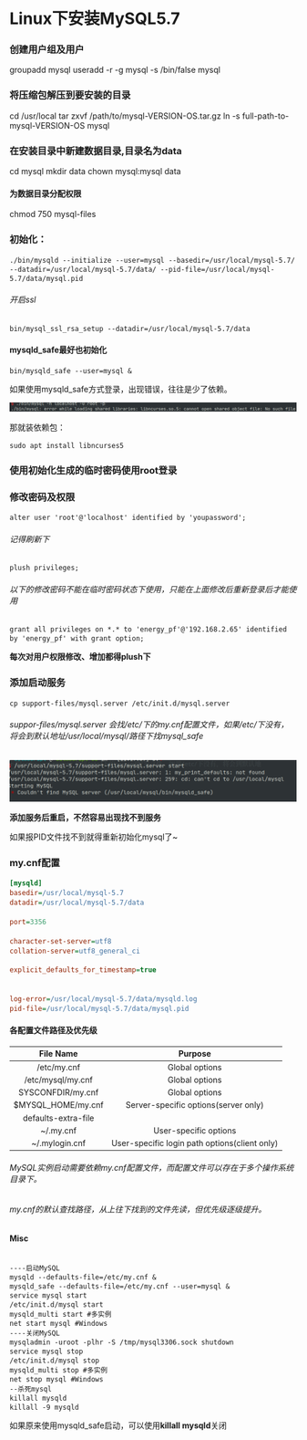 # Linux下安装MySQL5.7


### 创建用户组及用户
groupadd mysql
useradd -r -g mysql -s /bin/false mysql

### 将压缩包解压到要安装的目录
cd /usr/local
tar zxvf /path/to/mysql-VERSION-OS.tar.gz
ln -s full-path-to-mysql-VERSION-OS mysql

### 在安装目录中新建数据目录,目录名为data
cd mysql
mkdir data
chown mysql:mysql data
#### 为数据目录分配权限
chmod 750 mysql-files

### 初始化：
``` mysqld
./bin/mysqld --initialize --user=mysql --basedir=/usr/local/mysql-5.7/ --datadir=/usr/local/mysql-5.7/data/ --pid-file=/usr/local/mysql-5.7/data/mysql.pid
```

###### 开启ssl

```shell
bin/mysql_ssl_rsa_setup --datadir=/usr/local/mysql-5.7/data
```



#### mysqld_safe最好也初始化           
```shell
bin/mysqld_safe --user=mysql &
```

如果使用mysqld_safe方式登录，出现错误，往往是少了依赖。

![image-20200610022158342](./linux下安装mysql.assets/image-20200610022158342.png)

那就装依赖包：

```shell
sudo apt install libncurses5
```



### 使用初始化生成的临时密码使用root登录



### 修改密码及权限

```mysql
alter user 'root'@'localhost' identified by 'youpassword'; 
```

###### 记得刷新下

```mysql
plush privileges;
```



###### 以下的修改密码不能在临时密码状态下使用，只能在上面修改后重新登录后才能使用

```mysql
grant all privileges on *.* to 'energy_pf'@'192.168.2.65' identified by 'energy_pf' with grant option;
```



**每次对用户权限修改、增加都得plush下**



### 添加启动服务

```shell
cp support-files/mysql.server /etc/init.d/mysql.server
```



###### suppor-files/mysql.server 会找/etc/下的my.cnf配置文件，如果/etc/下没有，将会到默认地址/usr/local/mysql/路径下找mysql_safe

![image-20200610114905111](./linux下安装mysql.assets/image-20200610114905111.png)



**添加服务后重启，不然容易出现找不到服务**



如果报PID文件找不到就得重新初始化mysql了~






### my.cnf配置
```ini
[mysqld]
basedir=/usr/local/mysql-5.7
datadir=/usr/local/mysql-5.7/data

port=3356

character-set-server=utf8
collation-server=utf8_general_ci

explicit_defaults_for_timestamp=true


log-error=/usr/local/mysql-5.7/data/mysqld.log
pid-file=/usr/local/mysql-5.7/data/mysql.pid


```



#### 各配置文件路径及优先级

|      File Name      |                    Purpose                    |
| :-----------------: | :-------------------------------------------: |
|     /etc/my.cnf     |                Global options                 |
|  /etc/mysql/my.cnf  |                Global options                 |
|  SYSCONFDIR/my.cnf  |                Global options                 |
| $MYSQL_HOME/my.cnf  |     Server-specific options(server only)      |
| defaults-extra-file |                                               |
|      ~/.my.cnf      |             User-specific options             |
|   ~/.mylogin.cnf    | User-specific login path options(client only) |

###### MySQL实例启动需要依赖my.cnf配置文件，而配置文件可以存在于多个操作系统目录下。

###### my.cnf的默认查找路径，从上往下找到的文件先读，但优先级逐级提升。




#### Misc


```shell

----启动MySQL
mysqld --defaults-file=/etc/my.cnf &
mysqld_safe --defaults-file=/etc/my.cnf --user=mysql &
service mysql start
/etc/init.d/mysql start
mysqld_multi start #多实例
net start mysql #Windows
----关闭MySQL
mysqladmin -uroot -plhr -S /tmp/mysql3306.sock shutdown
service mysql stop
/etc/init.d/mysql stop
mysqld_multi stop #多实例
net stop mysql #Windows
--杀死mysql
killall mysqld
killall -9 mysqld
```

如果原来使用mysqld_safe启动，可以使用**killall mysqld**关闭





